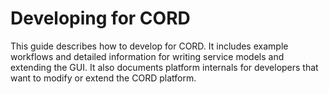 # Developing for CORD

This guide describes how to develop for CORD. It includes example workflows and detailed information for writing service models and extending the GUI. It also
documents platform internals for developers that want to modify or extend the
CORD platform.
